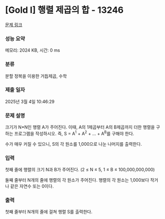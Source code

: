 # [Gold I] 행렬 제곱의 합 - 13246 

[문제 링크](https://www.acmicpc.net/problem/13246) 

### 성능 요약

메모리: 2024 KB, 시간: 0 ms

### 분류

분할 정복을 이용한 거듭제곱, 수학

### 제출 일자

2025년 3월 4일 10:46:29

### 문제 설명

<p>크기가 N*N인 행렬 A가 주어진다. 이때, A의 1제곱부터 A의 B제곱까지 더한 행렬을 구하는 프로그램을 작성하시오. 즉, S = A<sup>1</sup> + A<sup>2</sup> + ... + A<sup>B</sup>를 구해야 한다.</p>

<p>수가 매우 커질 수 있으니, S의 각 원소를 1,000으로 나눈 나머지를 출력한다.</p>

### 입력 

 <p>첫째 줄에 행렬의 크기 N과 B가 주어진다. (2 ≤ N ≤ 5, 1 ≤ B ≤ 100,000,000,000)</p>

<p>둘째 줄부터 N개의 줄에 행렬의 각 원소가 주어진다. 행렬의 각 원소는 1,000보다 작거나 같은 자연수 또는 0이다.</p>

### 출력 

 <p>첫째 줄부터 N개의 줄에 걸쳐 행렬 S를 출력한다.</p>

